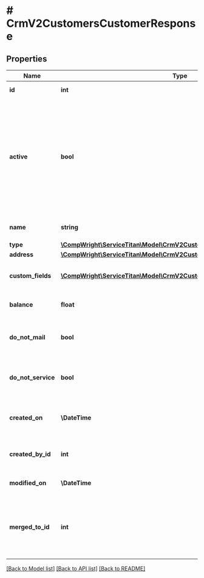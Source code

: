 # # CrmV2CustomersCustomerResponse

## Properties

Name | Type | Description | Notes
------------ | ------------- | ------------- | -------------
**id** | **int** | ID of the customer |
**active** | **bool** | False indicates that someone has deactivated the customer record, typically upon merging with another record. |
**name** | **string** | Name of the customer |
**type** | [**\CompWright\ServiceTitan\Model\CrmV2CustomersCustomerResponseType**](CrmV2CustomersCustomerResponseType.md) |  |
**address** | [**\CompWright\ServiceTitan\Model\CrmV2CustomersCustomerResponseAddress**](CrmV2CustomersCustomerResponseAddress.md) |  |
**custom_fields** | [**\CompWright\ServiceTitan\Model\CrmV2CustomersCustomFieldModel[]**](CrmV2CustomersCustomFieldModel.md) | Customer record’s custom fields |
**balance** | **float** | Customer’s account balance |
**do_not_mail** | **bool** | Customer has been flagged as “do not mail” |
**do_not_service** | **bool** | Customer has been flagged as “do not service” |
**created_on** | **\DateTime** | DateTime (UTC) that customer record was created |
**created_by_id** | **int** | User ID who created the record. |
**modified_on** | **\DateTime** | Modified on (UTC) for the record. |
**merged_to_id** | **int** | The customer ID of the record that this record was previously merged to. | [optional]

[[Back to Model list]](../../README.md#models) [[Back to API list]](../../README.md#endpoints) [[Back to README]](../../README.md)
